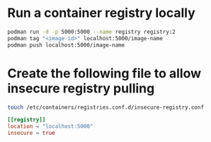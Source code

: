 # Run a container registry locally

```bash
podman run -d -p 5000:5000 --name registry registry:2
podman tag "<image-id>" localhost:5000/image-name
podman push localhost:5000/image-name
```

# Create the following file to allow insecure registry pulling

```bash
touch /etc/containers/registries.conf.d/insecure-registry.conf
```

```toml
[[registry]]
location = "localhost:5000"
insecure = true
```
